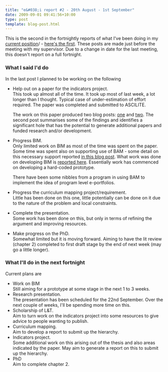 ```yaml
---
title: "e&#038;i report #2 - 20th August - 1st September"
date: 2009-09-01 09:41:56+10:00
type: post
template: blog-post.html
---
```

This is the second in the fortnightly reports of what I've been doing in my [current position](/blog2/2009/08/20/elearning-and-innovation-specialist-report-1-4-20-august)/ - [here's the first](/blog2/2009/08/20/elearning-and-innovation-specialist-report-1-4-20-august/). These posts are made just before the meeting with my supervisor. Due to a change in date for the last meeting, this doesn't report on a full fortnight.

### What I said I'd do

In the last post I planned to be working on the following

- Help out on a paper for the indicators project.  
    This took up almost all of the time. It took up most of last week, a lot longer than I thought. Typical case of under-estimation of effort required. The paper was completed and submitted to ASCILITE.
    
    The work on this paper produced two blog posts: [one](/blog2/2009/08/24/identifying-file-distribution-on-webfuse-course-sites/) and [two](/blog2/2009/08/28/comparisons-between-lms-the-need-for-system-independence/). The second post summarises some of the findings and identifies a significant hole that has the potential to generate additional papers and funded research and/or development.
    
- Progress BIM.  
    Only limited work on BIM as most of the time was spent on the paper. Some time was spent also on supporting use of BAM - some detail on this necessary support reported [in this blog post](/blog2/2009/08/26/e-learning-2-0-and-reliability-of-external-services/). What work was done on developing BIM is [reported here](/blog2/2009/08/20/bim5-getting-a-prototype-bim-going/). Essentially work has commenced on developing a hard-coded prototype.
    
    There have been some nibbles from a program in using BAM to implement the idea of program level e-portfolios.
    
- Progress the curriculum mapping project/requirement.  
    Little has been done on this one, little potentially can be done on it due to the nature of the problem and local constraints.
- Complete the presentation.  
    Some work has been done on this, but only in terms of refining the argument and improving resources.
- Make progress on the PhD.  
    Somewhat limited but it is moving forward. Aiming to have the lit review (chapter 2) completed to first draft stage by the end of next week (may go a little longer).

### What I'll do in the next fortnight

Current plans are

- Work on BIM  
    Still aiming for a prototype at some stage in the next 1 to 3 weeks.
- Research presentation.  
    The presentation has been scheduled for the 22nd September. Over the next couple of weeks, I'll be spending more time on this.
- Scholarship of L&T.  
    Aim to turn work on the indicators project into some resources to give advice to people wanting to publish.
- Curriculum mapping.  
    Aim to develop a report to submit up the hierarchy.
- Indicators project.  
    Some additional work on this arising out of the thesis and also areas indicated by the paper. May aim to generate a report on this to submit up the hierarchy.
- PhD  
    Aim to complete chapter 2.